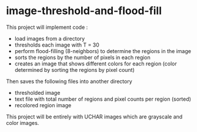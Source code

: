 # image-threshold-and-flood-fill

This project will implement code :

- load images from a directory
- thresholds each image with T = 30
- perform flood-filling (8-neighbors) to determine the regions in the image
- sorts the regions by the number of pixels in each region
- creates an image that shows different colors for each region (color determined by sorting the regions by pixel count)

Then saves the following files into another directory

- thresholded image
- text file with total number of regions and pixel counts per region (sorted)
- recolored region image


This project will be entirely with UCHAR images which are grayscale and color images.
